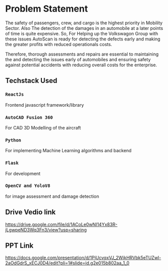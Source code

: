 # Problem Statement 
The safety of passengers, crew, and cargo is the highest priority in Mobility Sector. Also The detection of the damages in an automobile at a later points of time is quite expensive. So, For Helping up the Volkswagon Group with these issues AutoScan is ready for detecting the defects early and making the greater profits with reduced operationals costs.

Therefore, thorough assessments and repairs are essential to maintaining the and detecting the issues early of automobiles and ensuring safety against potential accidents with reducing overall costs for the enterprise.

## Techstack Used

### `ReactJs`
Frontend javascript framework/library

### `AutoCAD Fusion 360`
For CAD 3D Modelling of the aircraft

### `Python`
For implementing Machine Learning algorithms and backend

### `Flask`
For development

### `OpenCV and YoloV8`
for image assessment and damage detection

## Drive Vedio link
https://drive.google.com/file/d/1ACoLe0wNI14Yx83R-jLgwpeND3Wq3Fn3/view?usp=sharing

## PPT Link
https://docs.google.com/presentation/d/1PjUcvqxVJ_2WikHRVbk5eTUZwl-2aOdGdrS_xECJ0D4/edit?pli=1#slide=id.g2e015b802aa_1_0


